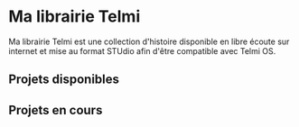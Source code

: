 # Ma librairie Telmi

Ma librairie Telmi est une collection d'histoire disponible en libre écoute sur internet et mise au format STUdio afin d'être compatible avec Telmi OS.

## Projets disponibles


## Projets en cours
